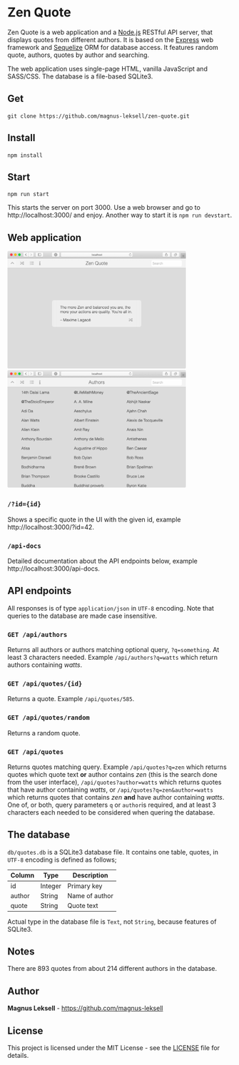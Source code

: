 # Zen Quote

Zen Quote is a web application and a [Node.js](https://github.com/nodejs) RESTful API server, that displays quotes from different authors. It is based on the [Express](http://expressjs.com/) web framework and [Sequelize](https://sequelize.org/) ORM for database access. It features random quote, authors, quotes by author and searching.

The web application uses single-page HTML, vanilla JavaScript and SASS/CSS. The database is a file-based SQLite3.

## Get

    git clone https://github.com/magnus-leksell/zen-quote.git

## Install

    npm install

## Start

    npm run start

This starts the server on port 3000. Use a web browser and go to http://localhost:3000/ and enjoy. Another way to start it is `npm run devstart`.

## Web application

<a href="./docs/images/zen-quote.png" target="_blank"><img src="./docs/images/zen-quote.png" width="400"></a>
<a href="./docs/images/authors.png" target="_blank"><img src="./docs/images/authors.png" width="400"></a>

### `/?id={id}`

Shows a specific quote in the UI with the given id, example http://localhost:3000/?id=42.

### `/api-docs`

Detailed documentation about the API endpoints below, example http://localhost:3000/api-docs.

## API endpoints

All responses is of type `application/json` in `UTF-8` encoding. Note that queries to the database are made case insensitive.

### `GET /api/authors`

Returns all authors or authors matching optional query, `?q=something`. At least 3 characters needed. Example `/api/authors?q=watts` which return authors containing *watts*.

### `GET /api/quotes/{id}`

Returns a quote. Example `/api/quotes/585`.

### `GET /api/quotes/random`

Returns a random quote.

### `GET /api/quotes`

Returns quotes matching query. Example `/api/quotes?q=zen` which returns quotes which quote text **or** author contains *zen* (this is the search done from the user interface), `/api/quotes?author=watts` which returns quotes that have author containing *watts*, or `/api/quotes?q=zen&author=watts` which returns quotes that contains *zen* **and** have author containing *watts*. One of, or both, query parameters `q` or `author`is required, and at least 3 characters each needed to be considered when quering the database.

## The database

`db/quotes.db` is a SQLite3 database file. It contains one table, quotes, in `UTF-8` encoding is defined as follows;

Column | Type | Description
-------|------|------------
id | Integer | Primary key
author | String | Name of author
quote | String | Quote text

Actual type in the database file is `Text`, not `String`, because features of SQLite3.

## Notes

There are 893 quotes from about 214 different authors in the database.

## Author

**Magnus Leksell** - https://github.com/magnus-leksell

## License

This project is licensed under the MIT License - see the [LICENSE](LICENSE) file for details.